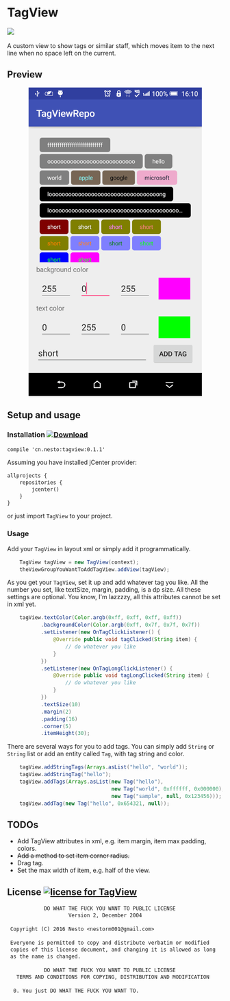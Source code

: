 # TagView  

<a href="http://www.methodscount.com/?lib=cn.nesto%3Atagview%3A0.1.1"><img src="https://img.shields.io/badge/Methods and size-core: 118 | deps: 18818 | 26 KB-e91e63.svg"/></a>

A custom view to show tags or similar staff, which moves item to the next line when no space left on the current.

## Preview

<p align="center">
    <img src="/screenshots/preview_0.1.1.png" alt="a simple demo use TagView" width="405" height="720">
</p>

## Setup and usage  

### Installation [ ![Download](https://api.bintray.com/packages/nestorm001/maven/tagview/images/download.svg) ](https://bintray.com/nestorm001/maven/tagview/_latestVersion)

```GRADLE
compile 'cn.nesto:tagview:0.1.1'
```

Assuming you have installed jCenter provider:

```GRADLE
allprojects {
    repositories {
        jcenter()
    }
}
```
or just import `TagView` to your project.

### Usage

Add your `TagView` in layout xml or simply add it programmatically.

```Java
    TagView tagView = new TagView(context);
    theViewGroupYouWantToAddTagView.addView(tagView);
```
As you get your `TagView`, set it up and add whatever tag you like. All the number you set, like textSize, margin, padding, is a dp size. All these settings are optional. You know, I'm lazzzzy, all this attributes cannot be set in xml yet.   
```Java
    tagView.textColor(Color.argb(0xff, 0xff, 0xff, 0xff))
           .backgroundColor(Color.argb(0xff, 0x7f, 0x7f, 0x7f))
           .setListener(new OnTagClickListener() {
               @Override public void tagClicked(String item) {
                   // do whatever you like
               }
           })
           .setListener(new OnTagLongClickListener() {
               @Override public void tagLongClicked(String item) {
                   // do whatever you like
               }
           })
           .textSize(10)
           .margin(2)
           .padding(16)
           .corner(5)
           .itemHeight(30);
```

There are several ways for you to add tags. You can simply add `String` or `String` list or add an entity called `Tag`, with tag string and color.
```Java
    tagView.addStringTags(Arrays.asList("hello", "world"));
    tagView.addStringTag("hello");
    tagView.addTags(Arrays.asList(new Tag("hello"), 
                                  new Tag("world", 0xffffff, 0x000000), 
                                  new Tag("sample", null, 0x123456)));
    tagView.addTag(new Tag("hello", 0x654321, null));
```

## TODOs

* Add TagView attributes in xml, e.g. item margin, item max padding, colors.
* ~~Add a method to set item corner radius.~~
* Drag tag.
* Set the max width of item, e.g. half of the view.

## License [![license for TagView](http://www.wtfpl.net/wp-content/uploads/2012/12/wtfpl-badge-4.png)](#)
```
            DO WHAT THE FUCK YOU WANT TO PUBLIC LICENSE
                    Version 2, December 2004

 Copyright (C) 2016 Nesto <nestorm001@gmail.com>

 Everyone is permitted to copy and distribute verbatim or modified
 copies of this license document, and changing it is allowed as long
 as the name is changed.

            DO WHAT THE FUCK YOU WANT TO PUBLIC LICENSE
   TERMS AND CONDITIONS FOR COPYING, DISTRIBUTION AND MODIFICATION

  0. You just DO WHAT THE FUCK YOU WANT TO.
 ```
